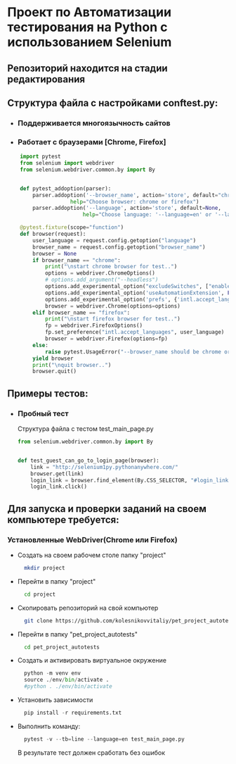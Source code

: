 # Проект по Автоматизации тестирования на Python с использованием Selenium
## Репозиторий находится на стадии редактирования
## Структура файла с настройками conftest.py:
* ### Поддерживается многоязычность сайтов
* ### Работает с браузерами [Chrome, Firefox]
```python
    import pytest
    from selenium import webdriver
    from selenium.webdriver.common.by import By


    def pytest_addoption(parser):
        parser.addoption('--browser_name', action='store', default="chrome",
                    help="Choose browser: chrome or firefox")
        parser.addoption('--language', action='store', default=None,
                        help="Choose language: '--language=en' or '--language=ru'")

    @pytest.fixture(scope="function")
    def browser(request):
        user_language = request.config.getoption("language")
        browser_name = request.config.getoption("browser_name")
        browser = None
        if browser_name == "chrome":
            print("\nstart chrome browser for test..")
            options = webdriver.ChromeOptions()
            # options.add_argument("--headless")
            options.add_experimental_option("excludeSwitches", ["enable-automation"])
            options.add_experimental_option('useAutomationExtension', False)
            options.add_experimental_option('prefs', {'intl.accept_languages': user_language})
            browser = webdriver.Chrome(options=options)
        elif browser_name == "firefox":
            print("\nstart firefox browser for test..")
            fp = webdriver.FirefoxOptions()
            fp.set_preference("intl.accept_languages", user_language)
            browser = webdriver.Firefox(options=fp)
        else:
            raise pytest.UsageError("--browser_name should be chrome or firefox")
        yield browser
        print("\nquit browser..")
        browser.quit()

```
## Примеры тестов:
* ### Пробный тест
   Структура файла с тестом test_main_page.py
    ```python
    from selenium.webdriver.common.by import By


    def test_guest_can_go_to_login_page(browser):
        link = "http://selenium1py.pythonanywhere.com/"
        browser.get(link)
        login_link = browser.find_element(By.CSS_SELECTOR, "#login_link")
        login_link.click()

    ```
## Для запуска и проверки заданий на своем компьютере требуется:
### Установленные WebDriver(Chrome или Firefox)
* Создать на своем рабочем столе папку "project"
  ```bash
    mkdir project
  ```
* Перейти в папку "project"
  ```bash
    cd project
  ```
* Скопировать репозиторий на свой компьютер
  ```bash
    git clone https://github.com/kolesnikovvitaliy/pet_project_autotests.git
  ```
* Перейти в папку "pet_project_autotests"
  ```bash
    cd pet_project_autotests
  ```
* Создать и активировать виртуальное окружение
  ```python
    python -m venv env
    source ./env/bin/activate . 
    #python . ./env/bin/activate
  ```
* Установить зависимости
  ```python
    pip install -r requirements.txt
  ```

* Выполнить команду:
  ```python
    pytest -v --tb=line --language=en test_main_page.py
  ```
  В результате тест должен сработать без ошибок


